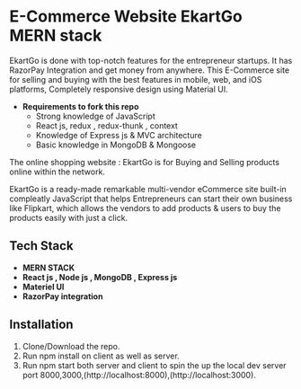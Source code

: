 
# E-Commerce Website EkartGo MERN stack 

EkartGo is done with top-notch features for the entrepreneur startups. It has RazorPay Integration and get money from anywhere. This E-Commerce site for selling and buying with the best features in mobile, web, and iOS platforms, Completely responsive design using Material UI.

- **Requirements to fork this repo**
   - Strong knowledge of JavaScript
   - React js, redux , redux-thunk , context
   - Knowledge of Express js & MVC architecture
   - Basic knowledge in MongoDB & Mongoose
   




  
The online shopping website : EkartGo is for Buying and Selling products online within the network.

EkartGo is a ready-made remarkable multi-vendor eCommerce site built-in compleatly JavaScript that helps Entrepreneurs can start their own business like Flipkart, which allows the vendors to add products & users to buy the products easily with just a click.
## Tech Stack

  - **MERN STACK** 
  - **React js , Node js , MongoDB , Express js** 
  - **Materiel UI**
  - **RazorPay integration**  



  
## Installation

  1. Clone/Download the repo.
  2. Run npm install on client as well as server.
  3. Run npm start both server and  client  to spin the up the local dev server port 8000,3000,(http://localhost:8000),(http://localhost:3000).
